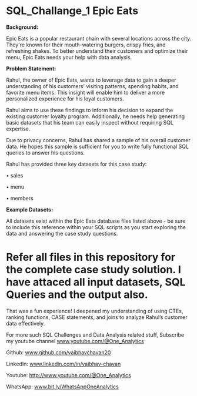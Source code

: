 # SQL_Challange_1 Epic Eats

**Background:**

Epic Eats is a popular restaurant chain with several locations across the city. They're known for their mouth-watering burgers, crispy fries, and refreshing shakes. To better understand their customers and optimize their menu, Epic Eats needs your help with data analysis.

**Problem Statement:**

Rahul, the owner of Epic Eats, wants to leverage data to gain a deeper understanding of his customers' visiting patterns, spending habits, and favorite menu items. This insight will enable him to deliver a more personalized experience for his loyal customers.

Rahul aims to use these findings to inform his decision to expand the existing customer loyalty program. Additionally, he needs help generating basic datasets that his team can easily inspect without requiring SQL expertise.

Due to privacy concerns, Rahul has shared a sample of his overall customer data. He hopes this sample is sufficient for you to write fully functional SQL queries to answer his questions.

Rahul has provided three key datasets for this case study:

• sales

• menu

• members

**Example Datasets:**

All datasets exist within the Epic Eats database files listed above - be sure to include this reference within your SQL scripts as you start exploring the data and answering the case study questions.

# Refer all files in this repository for the complete case study solution. I have attaced all input datasets, SQL Queries and the output also.


That was a fun experience! I deepened my understanding of using CTEs, ranking functions, CASE statements, and joins to analyze Rahul’s customer data effectively.

For more such SQL Challenges and Data Analysis related stuff, Subscribe my youtube channel www.youtube.com/@One_Analytics

Github: www.github.com/vaibhavchavan20

LinkedIn: www.linkedin.com/in/vaibhav-chavan

Youtube: http://www.youtube.com/@One_Analytics

WhatsApp: www.bit.ly/WhatsAppOneAnalytics

